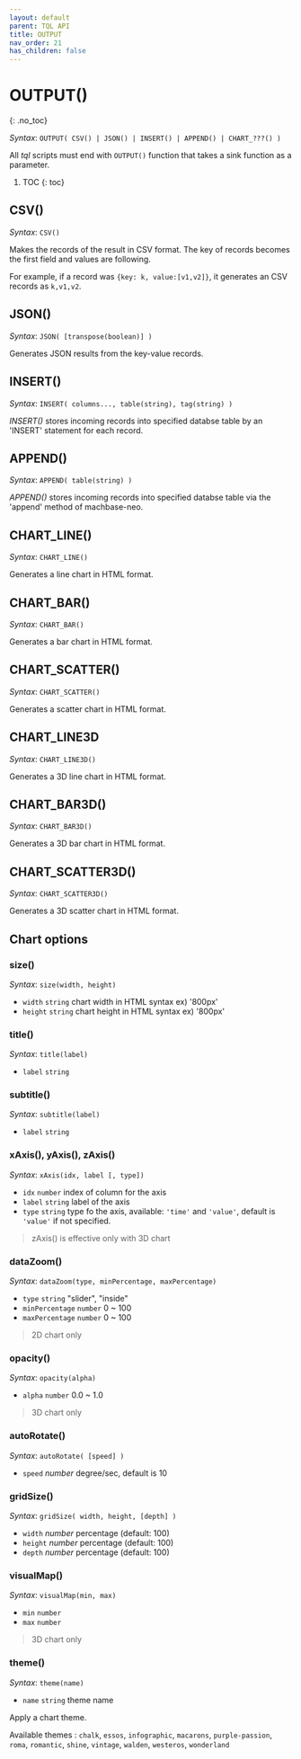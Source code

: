 ```yaml
---
layout: default
parent: TQL API
title: OUTPUT
nav_order: 21
has_children: false
---
```


# OUTPUT()
{: .no_toc}

<!-- next release
*Syntax*: `OUTPUT( CSV() | JSON() | INSERT() | APPEND() | MARKDOWN() | CHART_???() )`
-->
*Syntax*: `OUTPUT( CSV() | JSON() | INSERT() | APPEND() | CHART_???() )`

All *tql* scripts must end with `OUTPUT()` function that takes a sink function as a parameter.

1. TOC
{: toc}

## CSV()

*Syntax*: `CSV()`

Makes the records of the result in CSV format. The key of records becomes the first field and values are following.

For example, if a record was `{key: k, value:[v1,v2]}`, it generates an CSV records as `k,v1,v2`.

## JSON()

*Syntax*: `JSON( [transpose(boolean)] )`

Generates JSON results from the key-value records.

## INSERT()

*Syntax*: `INSERT( columns..., table(string), tag(string) )`

*INSERT()* stores incoming records into specified databse table by an 'INSERT' statement for each record.

## APPEND()

*Syntax*: `APPEND( table(string) )`

*APPEND()* stores incoming records into specified databse table via the 'append' method of machbase-neo.

<!-- next release

## MARKDOWN()

Generates a table in markdown format or HTML.

*Syntax*: `MARKDOWN( [html(), rownum(), heading(), brief() ] )`

- `html(boolean)` produce result by HTML renderer, default `false`
- `rownum(boolean)` show rownum column
- `heading(boolean)` show header
- `brief(int)` omit result rows if the records exceeds the given limit
-->

## CHART_LINE()

*Syntax*: `CHART_LINE()`

Generates a line chart in HTML format.

## CHART_BAR()

*Syntax*: `CHART_BAR()`

Generates a bar chart in HTML format.

## CHART_SCATTER()

*Syntax*: `CHART_SCATTER()`

Generates a scatter chart in HTML format.

## CHART_LINE3D

*Syntax*: `CHART_LINE3D()`

Generates a 3D line chart in HTML format.

## CHART_BAR3D()

*Syntax*: `CHART_BAR3D()`

Generates a 3D bar chart in HTML format.

## CHART_SCATTER3D()

*Syntax*: `CHART_SCATTER3D()`

Generates a 3D scatter chart in HTML format.

## Chart options

### size()

*Syntax*: `size(width, height)`

- `width` `string` chart width in HTML syntax ex) '800px'
- `height` `string` chart height in HTML syntax ex) '800px'

### title()

*Syntax*: `title(label)`

- `label` `string`

### subtitle()

*Syntax*: `subtitle(label)`

- `label` `string`

### xAxis(), yAxis(), zAxis()

*Syntax*: `xAxis(idx, label [, type])`

- `idx` `number` index of column for the axis
- `label` `string` label of the axis
- `type` `string` type fo the axis, available: `'time'` and `'value'`, default is `'value'` if not specified.

> zAxis() is effective only with 3D chart

### dataZoom()

*Syntax*: `dataZoom(type, minPercentage, maxPercentage)`

- `type` `string` "slider", "inside"
- `minPercentage` `number` 0 ~ 100
- `maxPercentage` `number` 0 ~ 100

> 2D chart only

### opacity()

*Syntax*: `opacity(alpha)`

- `alpha` `number` 0.0 ~ 1.0

> 3D chart only

### autoRotate()

*Syntax*: `autoRotate( [speed] )`

- `speed` *number* degree/sec, default is 10

### gridSize()

*Syntax*: `gridSize( width, height, [depth] )`

- `width` *number* percentage (default: 100)
- `height` *number* percentage (default: 100)
- `depth` *number* percentage (default: 100)

<!--
### showGrid() -- not working(go-echarts bug?)

*Syntax*: `showGrid(boolean)`
-->

### visualMap()

*Syntax*: `visualMap(min, max)`

- `min` `number`
- `max` `number`

> 3D chart only

### theme()

*Syntax*: `theme(name)`

- `name` `string` theme name

Apply a chart theme.

Available themes : `chalk`, `essos`, `infographic`, `macarons`, `purple-passion`, `roma`, `romantic`, `shine`, `vintage`, `walden`, `westeros`, `wonderland`

<!--
### assetHost()

*Syntax*: `assetHost(url)`

- `url` *string* change download url for the apache-charts assets. (default: `/web/echarts/`)

*Example)*

```
OUTPUT( CHART_LINE( assetHost('https://cdn.example.com/charts/assets/') ))
```
-->

